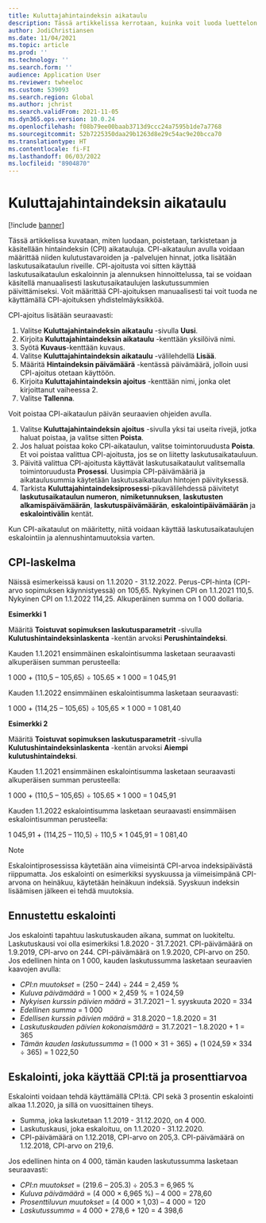 ```yaml
---
title: Kuluttajahintaindeksin aikataulu
description: Tässä artikkelissa kerrotaan, kuinka voit luoda luettelon kuluttajahintaindeksin (CPI) aikatauluista, jotka hankit Internetistä tilauslaskutuksen eskalaatiomaksun määrittämiseksi.
author: JodiChristiansen
ms.date: 11/04/2021
ms.topic: article
ms.prod: ''
ms.technology: ''
ms.search.form: ''
audience: Application User
ms.reviewer: twheeloc
ms.custom: 539093
ms.search.region: Global
ms.author: jchrist
ms.search.validFrom: 2021-11-05
ms.dyn365.ops.version: 10.0.24
ms.openlocfilehash: f08b79ee00baab3713d9ccc24a7595b1de7a7768
ms.sourcegitcommit: 52b7225350daa29b1263d8e29c54ac9e20bcca70
ms.translationtype: HT
ms.contentlocale: fi-FI
ms.lasthandoff: 06/03/2022
ms.locfileid: "8904870"
---
```

# <a name="consumer-price-index-schedule"></a>Kuluttajahintaindeksin aikataulu

[!include [banner](../includes/banner.md)]

Tässä artikkelissa kuvataan, miten luodaan, poistetaan, tarkistetaan ja käsitellään hintaindeksin (CPI) aikatauluja. CPI-aikataulun avulla voidaan määrittää niiden kulutustavaroiden ja -palvelujen hinnat, jotka lisätään laskutusaikataulun riveille. CPI-ajoitusta voi sitten käyttää laskutusaikataulun eskaloinnin ja alennuksen hinnoittelussa, tai se voidaan käsitellä manuaalisesti laskutusaikataulujen laskutussummien päivittämiseksi. Voit määrittää CPI-ajoituksen manuaalisesti tai voit tuoda ne käyttämällä CPI-ajoituksen yhdistelmäyksikköä.

CPI-ajoitus lisätään seuraavasti:

1. Valitse **Kuluttajahintaindeksin aikataulu** -sivulla **Uusi**.
2. Kirjoita **Kuluttajahintaindeksin aikataulu** -kenttään yksilöivä nimi.
3. Syötä **Kuvaus**-kenttään kuvaus.
4. Valitse **Kuluttajahintaindeksin aikataulu** -välilehdellä **Lisää**.
5. Määritä **Hintaindeksin päivämäärä** -kentässä päivämäärä, jolloin uusi CPI-ajoitus otetaan käyttöön.
6. Kirjoita **Kuluttajahintaindeksin ajoitus** -kenttään nimi, jonka olet kirjoittanut vaiheessa 2.
7. Valitse **Tallenna**.

Voit poistaa CPI-aikataulun päivän seuraavien ohjeiden avulla.

1. Valitse **Kuluttajahintaindeksin ajoitus** -sivulla yksi tai useita rivejä, jotka haluat poistaa, ja valitse sitten **Poista**.
2. Jos haluat poistaa koko CPI-aikataulun, valitse toimintoruudusta **Poista**. Et voi poistaa valittua CPI-ajoitusta, jos se on liitetty laskutusaikatauluun.
3. Päivitä valittua CPI-ajoitusta käyttävät laskutusaikataulut valitsemalla toimintoruudusta **Prosessi**. Uusimpia CPI-päivämääriä ja aikataulusummia käytetään laskutusaikataulun hintojen päivityksessä.
4. Tarkista **Kuluttajahintaindeksiprosessi**-pikavälilehdessä päivitetyt **laskutusaikataulun numeron**, **nimiketunnuksen**, **laskutusten alkamispäivämäärän**, **laskutuspäivämäärän**, **eskalointipäivämäärän** ja **eskalointivälin** kentät.

Kun CPI-aikataulut on määritetty, niitä voidaan käyttää laskutusaikataulujen eskalointiin ja alennushintamuutoksia varten.

## <a name="cpi-calculation"></a>CPI-laskelma

Näissä esimerkeissä kausi on 1.1.2020 - 31.12.2022. Perus-CPI-hinta (CPI-arvo sopimuksen käynnistyessä) on 105,65. Nykyinen CPI on 1.1.2021 110,5. Nykyinen CPI on 1.1.2022 114,25. Alkuperäinen summa on 1 000 dollaria.

**Esimerkki 1**

Määritä **Toistuvat sopimuksen laskutusparametrit** -sivulla **Kulutushintaindeksinlaskenta** -kentän arvoksi **Perushintaindeksi**.

Kauden 1.1.2021 ensimmäinen eskalointisumma lasketaan seuraavasti alkuperäisen summan perusteella:

1 000 + (110,5 – 105,65) &divide; 105.65 &times; 1 000 = 1 045,91

Kauden 1.1.2022 ensimmäinen eskalointisumma lasketaan seuraavasti:

1 000 + (114,25 – 105,65) &divide; 105,65 &times; 1 000 = 1 081,40

**Esimerkki 2**

Määritä **Toistuvat sopimuksen laskutusparametrit** -sivulla **Kulutushintaindeksinlaskenta** -kentän arvoksi **Aiempi kulutushintaindeksi**.

Kauden 1.1.2021 ensimmäinen eskalointisumma lasketaan seuraavasti alkuperäisen summan perusteella:

1 000 + (110,5 – 105,65) &divide; 105.65 &times; 1 000 = 1 045,91

Kauden 1.1.2022 eskalointisumma lasketaan seuraavasti ensimmäisen eskalointisumman perusteella:

1 045,91 + (114,25 – 110,5) &divide; 110,5 &times; 1 045,91 = 1 081,40

> [!NOTE]
> Eskalointiprosessissa käytetään aina viimeisintä CPI-arvoa indeksipäivästä riippumatta. Jos eskalointi on esimerkiksi syyskuussa ja viimeisimpänä CPI-arvona on heinäkuu, käytetään heinäkuun indeksiä. Syyskuun indeksin lisäämisen jälkeen ei tehdä muutoksia.

## <a name="prorated-escalation"></a>Ennustettu eskalointi

Jos eskalointi tapahtuu laskutuskauden aikana, summat on luokiteltu. Laskutuskausi voi olla esimerkiksi 1.8.2020 - 31.7.2021. CPI-päivämäärä on 1.9.2019, CPI-arvo on 244. CPI-päivämäärä on 1.9.2020, CPI-arvo on 250. Jos edellinen hinta on 1 000, kauden laskutussumma lasketaan seuraavien kaavojen avulla:

* *CPI:n muutokset* = (250 – 244) &divide; 244 = 2,459 %
* *Kuluva päivämäärä* = 1 000 &times; 2,459 % = 1 024,59
* *Nykyisen kurssin päivien määrä* = 31.7.2021 – 1. syyskuuta 2020 = 334
* *Edellinen summa* = 1 000
* *Edellisen kurssin päivien määrä* = 31.8.2020 – 1.8.2020 = 31
* *Laskutuskauden päivien kokonaismäärä* = 31.7.2021 – 1.8.2020 + 1 = 365
* *Tämän kauden laskutussumma* = (1 000 &times; 31 &divide; 365) + (1 024,59 &times; 334 &divide; 365) = 1 022,50

## <a name="escalation-that-uses-the-cpi-and-percentage"></a>Eskalointi, joka käyttää CPI:tä ja prosenttiarvoa

Eskalointi voidaan tehdä käyttämällä CPI:tä. CPI sekä 3 prosentin eskalointi alkaa 1.1.2020, ja sillä on vuosittainen tiheys.

- Summa, joka laskutetaan 1.1.2019 - 31.12.2020, on 4 000.
- Laskutuskausi, joka eskaloituu, on 1.1.2020 - 31.12.2020.
- CPI-päivämäärä on 1.12.2018, CPI-arvo on 205,3. CPI-päivämäärä on 1.12.2018, CPI-arvo on 219,6.

Jos edellinen hinta on 4 000, tämän kauden laskutussumma lasketaan seuraavasti:

- *CPI:n muutokset* = (219.6 – 205.3) &divide; 205.3 = 6,965 %
- *Kuluva päivämäärä* = (4 000 &times; 6,965 %) – 4 000 = 278,60
- *Prosenttiluvun muutokset* = (4 000 &times; 1,03) – 4 000 = 120
- *Laskutussumma* = 4 000 + 278,6 + 120 = 4 398,6
